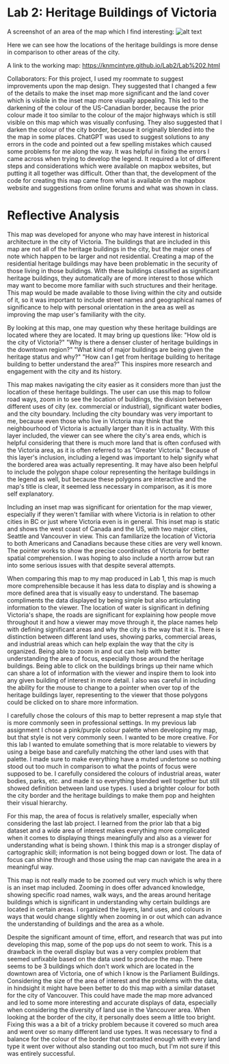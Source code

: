 # Lab 2: Heritage Buildings of Victoria 

A screenshot of an area of the map which I find interesting: ![alt text](https://knmcintyre.github.io/Lab2/mapsegment2.png "Interesting Map Segment")

Here we can see how the locations of the heritage buildings is more dense in comparison to other areas of the city. 

A link to the working map: https://knmcintyre.github.io/Lab2/Lab%202.html

Collaborators:
For this project, I used my roommate to suggest improvements upon the map design. They suggested that I changed a few of the details to make the inset map more significant and the land cover which is visible in the inset map more visually appealing. This led to the darkening of the colour of the US-Canadian border, because the prior colour made it too similar to the colour of the major highways which is still visible on this map which was visually confusing. They also suggested that I darken the colour of the city border, because it originally blended into the the map in some places. ChatGPT was used to suggest solutions to any errors in the code and pointed out a few spelling mistakes which caused some problems for me along the way. It was helpful in fixing the errors I came across when trying to develop the legend. It required a lot of different steps and considerations which were available on mapbox websites, but putting it all together was difficult. Other than that, the development of the code for creating this map came from what is available on the mapbox website and suggestions from online forums and what was shown in class. 

# Reflective Analysis
This map was developed for anyone who may have interest in historical architecture in the city of Victoria. The buildings that are included in this map are not all of the heritage buildings in the city, but the major ones of note which happen to be larger and not residential. Creating a map of the residential heritage buildings may have been problematic in the security of those living in those bulidings. With these buildings classified as significant heritage buildings, they automatically are of more interest to those which may want to become more familiar with such structures and their heritage. This map would be made available to those living within the city and outside of it, so it was important to include street names and geographical names of significance to help with personal orientation in the area as well as improving the map user's familiarity with the city. 

By looking at this map, one may question why these heritage buildings are located where they are located. It may bring up questions like: "How old is the city of Victoria?" "Why is there a denser cluster of heritage buildings in the downtown region?" "What kind of major buildings are being given the heritage status and why?" "How can I get from heritage building to heritage building to better understand the area?" This inspires more research and engagement with the city and its history. 

This map makes navigating the city easier as it considers more than just the location of these heritage buildings. The user can use this map to follow road ways, zoom in to see the location of buildings, the division between different uses of city (ex. commercial or industrial), significant water bodies, and the city boundary. Including the city boundary was very important to me, because even those who live in Victoria may think that the neighbourhood of Victoria is actually larger than it is in actuality. With this layer included, the viewer can see where the city's area ends, which is helpful considering that there is much more land that is often confused with the Victoria area, as it is often referred to as "Greater Victoria." Because of this layer's inclusion, including a legend was important to help signify what the bordered area was actually representing. It may have also been helpful to include the polygon shape colour representing the heritage buildings in the legend as well, but because these polygons are interactive and the map's title is clear, it seemed less necessary in comparison, as it is more self explanatory.

Including an inset map was significant for orientation for the map viewer, especially if they weren't familiar with where Victoria is in relation to other cities in BC or just where Victoria even is in general. This inset map is static and shows the west coast of Canada and the US, with two major cities, Seattle and Vancouver in view. This can familiarize the location of Victoria to both Americans and Canadians because these cities are very well known. The pointer works to show the precise coordinates of Victoria for better spatial comprehension. I was hoping to also include a north arrow but ran into some serious issues with that despite several attempts.

When comparing this map to my map produced in Lab 1, this map is much more comprehensible because it has less data to display and is showing a more defined area that is visually easy to understand. The basemap compliments the data displayed by being simple but also articulating information to the viewer. The location of water is significant in defining Victoria's shape, the roads are significant for explaining how people move throughout it and how a viewer may move through it, the place names help with defining significant areas and why the city is the way that it is. There is distinction between different land uses, showing parks, commercial areas, and industrial areas which can help explain the way that the city is organized. Being able to zoom in and out can help with better understanding the area of focus, especially those around the heritage buildings. Being able to click on the buildings brings up their name which can share a lot of information with the viewer and inspire them to look into any given building of interest in more detail. I also was careful in including the ability for the mouse to change to a pointer when over top of the heritage buildings layer, representing to the viewer that those polygons could be clicked on to share more information. 

I carefully chose the colours of this map to better represent a map style that is more commonly seen in professional settings. In my previous lab assignment I chose a pink/purple colour palette when developing my map, but that style is not very commonly seen. I wanted to be more creative. For this lab I wanted to emulate something that is more relatable to viewers by using a beige base and carefully matching the other land uses with that palette. I made sure to make everything have a muted undertone so nothing stood out too much in comparison to what the points of focus were supposed to be. I carefully considered the colours of industrial areas, water bodies, parks, etc. and made it so everything blended well together but still showed definition between land use types. I used a brighter colour for both the city border and the heritage buildings to make them pop and heighten their visual hierarchy. 

For this map, the area of focus is relatively smaller, especially when considering the last lab project. I learned from the prior lab that a big dataset and a wide area of interest makes everything more complicated when it comes to displaying things meaningfully and also as a viewer for understanding what is being shown. I think this map is a stronger display of cartographic skill; information is not being bogged down or lost. The data of focus can shine through and those using the map can navigate the area in a meaningful way.

This map is not really made to be zoomed out very much which is why there is an inset map included. Zooming in does offer advanced knowledge, showing specific road names, walk ways, and the areas around heritage buildings which is significant in understanding why certain buildings are located in certain areas. I organized the layers, land uses, and colours in ways that would change slightly when zooming in or out which can advance the understanding of buildings and the area as a whole.  

Despite the significant amount of time, effort, and research that was put into developing this map, some of the pop ups do not seem to work. This is a drawback in the overall display but was a very complex problem that seemed unfixable based on the data used to produce the map. There seems to be 3 buildings which don't work which are located in the downtown area of Victoria, one of which I know is the Parliament Buildings. Considering the size of the area of interest and the problems with the data, in hindsight it might have been better to do this map with a similar dataset for the city of Vancouver. This could have made the map more advanced and led to some more interesting and accurate displays of data, especially when considering the diversity of land use in the Vancouver area. When looking at the border of the city, it personally does seem a little too bright. Fixing this was a a bit of a tricky problem because it covered so much area and went over so many different land use types. It was necessary to find a balance for the colour of the border that contrasted enough with every land type it went over without also standing out too much, but I'm not sure if this was entirely successful.
